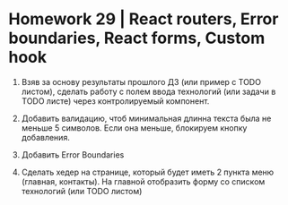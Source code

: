 # Homework 29 | React routers, Error boundaries, React forms, Custom hook

1) Взяв за основу результаты прошлого ДЗ (или пример с TODO листом), сделать работу с полем ввода технологий (или задачи в TODO листе) через контролируемый компонент.    


2) Добавить валидацию, чтоб минимальная длинна текста была не меньше 5 символов. Если она меньше, блокируем кнопку добавления.    


3) Добавить Error Boundaries    


4) Сделать хедер на странице, который будет иметь 2 пункта меню (главная, контакты). На главной отобразить форму со списком технологий (или TODO листом)    

